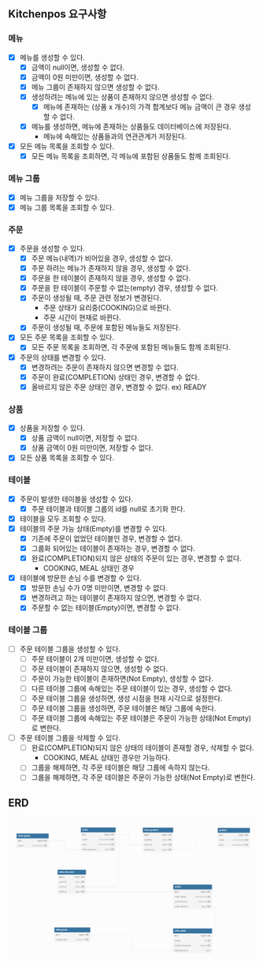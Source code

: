 ## Kitchenpos 요구사항

### 메뉴
- [X] 메뉴를 생성할 수 있다.
  - [X] 금액이 null이면, 생성할 수 없다.
  - [X] 금액이 0원 미만이면, 생성할 수 없다.
  - [X] 메뉴 그룹이 존재하지 않으면 생성할 수 없다.
  - [X] 생성하려는 메뉴에 있는 상품이 존재하지 않으면 생성할 수 없다.
    - [X] 메뉴에 존재하는 (상품 x 개수)의 가격 합계보다 메뉴 금액이 큰 경우 생성할 수 없다.
  - [X] 메뉴를 생성하면, 메뉴에 존재하는 상품들도 데이터베이스에 저장된다.
    - 메뉴에 속해있는 상품들과의 연관관계가 저장된다.
- [X] 모든 메뉴 목록을 조회할 수 있다.
  - [X] 모든 메뉴 목록을 조회하면, 각 메뉴에 포함된 상품들도 함께 조회된다.

### 메뉴 그룹
- [X] 메뉴 그룹을 저장할 수 있다.
- [X] 메뉴 그룹 목록을 조회할 수 있다.

### 주문
- [X] 주문을 생성할 수 있다.
  - [X] 주문 메뉴(내역)가 비어있을 경우, 생성할 수 없다.
  - [X] 주문 하려는 메뉴가 존재하지 않을 경우, 생성할 수 없다.
  - [X] 주문을 한 테이블이 존재하지 않을 경우, 생성할 수 없다.
  - [X] 주문을 한 테이블이 주문할 수 없는(empty) 경우, 생성할 수 없다.
  - [X] 주문이 생성될 때, 주문 관련 정보가 변경된다. 
    - 주문 상태가 요리중(COOKING)으로 바뀐다.
    - 주문 시간이 현재로 바뀐다.
  - [X] 주문이 생성될 때, 주문에 포함된 메뉴들도 저장된다.
- [X] 모든 주문 목록을 조회할 수 있다.
  - [X] 모든 주문 목록을 조회하면, 각 주문에 포함된 메뉴들도 함께 조회된다.
- [X] 주문의 상태를 변경할 수 있다.
  - [X] 변경하려는 주문이 존재하지 않으면 변경할 수 없다.
  - [X] 주문이 완료(COMPLETION) 상태인 경우, 변경할 수 없다.
  - [X] 올바르지 않은 주문 상태인 경우, 변경할 수 없다. ex) READY

### 상품
- [X] 상품을 저장할 수 있다.
  - [X] 상품 금액이 null이면, 저장할 수 없다.
  - [X] 상품 금액이 0원 미만이면, 저장할 수 없다.
- [X] 모든 상품 목록을 조회할 수 있다.

### 테이블
- [X] 주문이 발생한 테이블을 생성할 수 있다.
  - [X] 주문 테이블과 테이블 그룹의 id를 null로 초기화 한다.
- [X] 테이블을 모두 조회할 수 있다.
- [X] 테이블의 주문 가능 상태(Empty)를 변경할 수 있다.
  - [X] 기존에 주문이 없었던 테이블인 경우, 변경할 수 없다.
  - [X] 그룹화 되어있는 테이블이 존재하는 경우, 변경할 수 없다.
  - [X] 완료(COMPLETION)되지 않은 상태의 주문이 있는 경우, 변경할 수 없다.
    - COOKING, MEAL 상태인 경우
- [X] 테이블에 방문한 손님 수를 변경할 수 있다.
  - [X] 방문한 손님 수가 0명 미만이면, 변경할 수 없다.
  - [X] 변경하려고 하는 테이블이 존재하지 않으면, 변경할 수 없다.
  - [X] 주문할 수 없는 테이블(Empty)이면, 변경할 수 없다.

### 테이블 그룹
- [ ] 주문 테이블 그룹을 생성할 수 있다.
  - [ ] 주문 테이블이 2개 미만이면, 생성할 수 없다.
  - [ ] 주문 테이블이 존재하지 않으면, 생성할 수 없다.
  - [ ] 주문이 가능한 테이블이 존재하면(Not Empty), 생성할 수 없다.
  - [ ] 다른 테이블 그룹에 속해있는 주문 테이블이 있는 경우, 생성할 수 없다.
  - [ ] 주문 테이블 그룹을 생성하면, 생성 시점을 현재 시각으로 설정한다.
  - [ ] 주문 테이블 그룹을 생성하면, 주문 테이블은 해당 그룹에 속한다.
  - [ ] 주문 테이블 그룹에 속해있는 주문 테이블은 주문이 가능한 상태(Not Empty)로 변한다.
- [ ] 주문 테이블 그룹을 삭제할 수 있다.
  - [ ] 완료(COMPLETION)되지 않은 상태의 테이블이 존재할 경우, 삭제할 수 없다.
    - COOKING, MEAL 상태인 경우만 가능하다.
  - [ ] 그룹을 해제하면, 각 주문 테이블은 해당 그룹에 속하지 않는다.
  - [ ] 그룹을 해제하면, 각 주문 테이블은 주문이 가능한 상태(Not Empty)로 변한다.

## ERD
![img.png](images%2Fimg.png)
